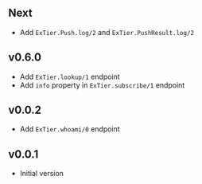 ## Next

- Add `ExTier.Push.log/2` and `ExTier.PushResult.log/2`

## v0.6.0

- Add `ExTier.lookup/1` endpoint
- Add `info` property in `ExTier.subscribe/1` endpoint

## v0.0.2

- Add `ExTier.whoami/0` endpoint

## v0.0.1

- Initial version
